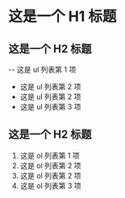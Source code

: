 # 这是一个 H1 标题

## 这是一个 H2 标题

-- 这是 ul 列表第 1 项
- 这是 ul 列表第 2 项
- 这是 ul 列表第 2 项
- 这是 ul 列表第 3 项

## 这是一个 H2 标题

1. 这是 ol 列表第 1 项
2. 这是 ol 列表第 2 项
3. 这是 ol 列表第 2 项
4. 这是 ol 列表第 3 项


